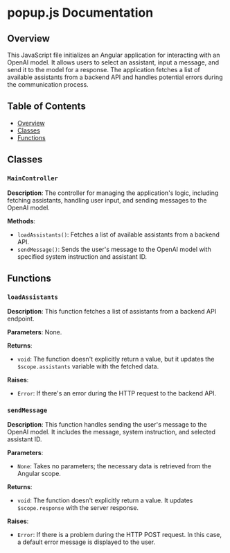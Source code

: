 # popup.js Documentation

## Overview

This JavaScript file initializes an Angular application for interacting with an OpenAI model. It allows users to select an assistant, input a message, and send it to the model for a response. The application fetches a list of available assistants from a backend API and handles potential errors during the communication process.


## Table of Contents

* [Overview](#overview)
* [Classes](#classes)
* [Functions](#functions)


## Classes

### `MainController`

**Description**: The controller for managing the application's logic, including fetching assistants, handling user input, and sending messages to the OpenAI model.


**Methods**:

- `loadAssistants()`: Fetches a list of available assistants from a backend API.
- `sendMessage()`: Sends the user's message to the OpenAI model with specified system instruction and assistant ID.


## Functions


### `loadAssistants`

**Description**: This function fetches a list of assistants from a backend API endpoint.

**Parameters**: None.

**Returns**:
- `void`: The function doesn't explicitly return a value, but it updates the `$scope.assistants` variable with the fetched data.

**Raises**:
- `Error`: If there's an error during the HTTP request to the backend API.


### `sendMessage`

**Description**: This function handles sending the user's message to the OpenAI model. It includes the message, system instruction, and selected assistant ID.

**Parameters**:
- `None`: Takes no parameters; the necessary data is retrieved from the Angular scope.

**Returns**:
- `void`: The function doesn't explicitly return a value. It updates `$scope.response` with the server response.

**Raises**:
- `Error`: If there is a problem during the HTTP POST request. In this case, a default error message is displayed to the user.